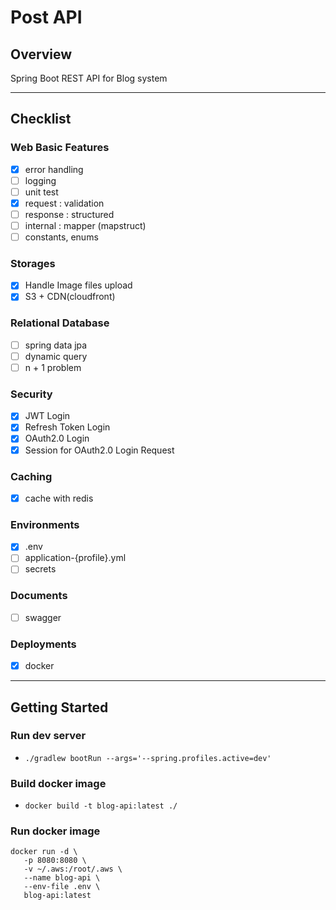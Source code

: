 # Post API

## Overview
Spring Boot REST API for Blog system

---

## Checklist

### Web Basic Features
- [x] error handling
- [ ] logging
- [ ] unit test
- [x] request : validation
- [ ] response : structured
- [ ] internal : mapper (mapstruct)
- [ ] constants, enums

### Storages
- [x] Handle Image files upload
- [x] S3 + CDN(cloudfront)

### Relational Database
- [ ] spring data jpa
- [ ] dynamic query
- [ ] n + 1 problem

### Security
- [x] JWT Login
- [x] Refresh Token Login
- [x] OAuth2.0 Login
- [x] Session for OAuth2.0 Login Request

### Caching
- [x] cache with redis

### Environments
- [x] .env
- [ ] application-{profile}.yml
- [ ] secrets

### Documents
- [ ] swagger

### Deployments
- [x] docker


---

## Getting Started

### Run dev server
- `./gradlew bootRun --args='--spring.profiles.active=dev'`

### Build docker image
- `docker build -t blog-api:latest ./`

### Run docker image
```shell
docker run -d \
   -p 8080:8080 \
   -v ~/.aws:/root/.aws \
   --name blog-api \
   --env-file .env \
   blog-api:latest
```